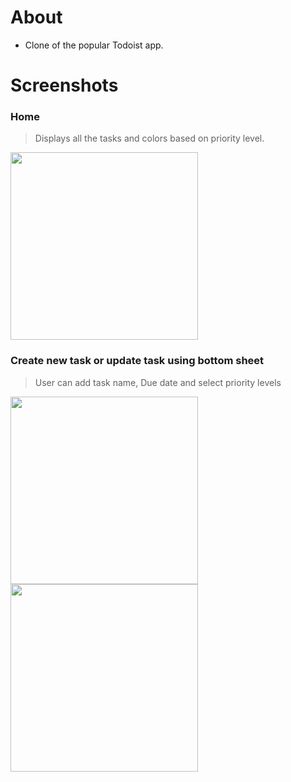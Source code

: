 # About

- Clone of the popular Todoist app.

# Screenshots

### Home

> Displays all the tasks and colors based on priority level.

<img src="https://user-images.githubusercontent.com/43722260/133324737-16b168cd-23a5-4185-9435-4eae88df6f08.jpg" width="300">

### Create new task or update task using bottom sheet

> User can add task name, Due date and select priority levels

<img src="https://user-images.githubusercontent.com/43722260/133324748-77133b99-1972-4e2f-84fe-938040080656.jpg" width="300">


<img src="https://user-images.githubusercontent.com/43722260/133324756-a522ad54-c7cf-4214-bfde-7553075f8753.jpg" width="300">



